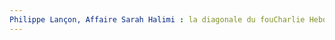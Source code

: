 ```yaml
---
Philippe Lançon, Affaire Sarah Halimi : la diagonale du fouCharlie Hebdo, 2021, p.. URL: zotero://select/items/@LanconAffaireSarahHalimi2021
---
```


